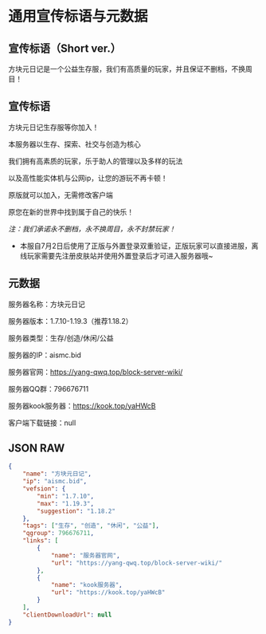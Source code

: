 # 通用宣传标语与元数据

## 宣传标语（Short ver.）

方块元日记是一个公益生存服，我们有高质量的玩家，并且保证不删档，不换周目！

## 宣传标语

方块元日记生存服等你加入！

本服务器以生存、探索、社交与创造为核心

我们拥有高素质的玩家，乐于助人的管理以及多样的玩法

以及高性能实体机与公网ip，让您的游玩不再卡顿！

原版就可以加入，无需修改客户端

原您在新的世界中找到属于自己的快乐！

*注：我们承诺永不删档，永不换周目，永不封禁玩家！*

* 本服自7月2日后使用了正版与外置登录双重验证，正版玩家可以直接进服，离线玩家需要先注册皮肤站并使用外置登录后才可进入服务器哦~

## 元数据

服务器名称：方块元日记

服务器版本：1.7.10-1.19.3（推荐1.18.2）

服务器类型：生存/创造/休闲/公益

服务器的IP：aismc.bid

服务器官网：<https://yang-qwq.top/block-server-wiki/>

服务器QQ群：796676711

服务器kook服务器：<https://kook.top/yaHWcB>

客户端下载链接：null

## JSON RAW

```json
{
    "name": "方块元日记",
    "ip": "aismc.bid",
    "vefsion": {
        "min": "1.7.10",
        "max": "1.19.3",
        "suggestion": "1.18.2"
    },
    "tags": ["生存", "创造", "休闲", "公益"],
    "qgroup": 796676711,
    "links": [
        {
            "name": "服务器官网",
            "url": "https://yang-qwq.top/block-server-wiki/"
        },
        {
            "name": "kook服务器",
            "url": "https://kook.top/yaHWcB"
        }
    ],
    "clientDownloadUrl": null
}
```
